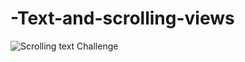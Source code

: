 # -Text-and-scrolling-views
![Scrolling text Challenge](https://user-images.githubusercontent.com/50354129/161571277-4a21c7b5-37e0-4307-b976-53dc107fe1ad.gif)
